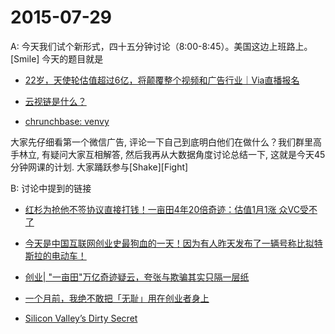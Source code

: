 # 2015-07-29

A: 今天我们试个新形式，四十五分钟讨论（8:00-8:45）。美国这边上班路上。[Smile]
今天的题目就是 

- [22岁，天使轮估值超过6亿，将颠覆整个视频和广告行业｜Via直播报名
](http://mp.weixin.qq.com/s?__biz=MzAwNzAwMjkxMA==&mid=207233029&idx=1&sn=74c1703beaed7484a29880dcd1102c5d&scene=1&isappinstalled=0#rd)

- [云视链是什么？](http://www.zhihu.com/question/27297651)

- [chrunchbase: venvy](https://www.crunchbase.com/organization/venvy)

大家先仔细看第一个微信广告, 评论一下自己到底明白他们在做什么？我们群里高手林立, 有疑问大家互相解答, 然后我再从大数据角度讨论总结一下, 这就是今天45分钟网课的计划. 大家踊跃参与[Shake][Fight]

B: 讨论中提到的链接

- [红杉为抢他不签协议直接打钱！一亩田4年20倍奇迹：估值1月1涨 众VC受不了
](http://mp.weixin.qq.com/s?__biz=MzAxMTIxODIzMw==&mid=211694950&idx=2&sn=8a723ad4d93f68118fb1031f6ea67258&scene=1&isappinstalled=0#rd)

- [今天是中国互联网创业史最狗血的一天！因为有人昨天发布了一辆号称比拟特斯拉的电动车！](http://mp.weixin.qq.com/s?__biz=MzA5NjIzNjgxNw==&mid=210787147&idx=1&sn=c8682b039bc9ebd552ee08a206ee31b0&scene=1&isappinstalled=0#rd)

- [创业| "一亩田"万亿奇迹疑云，夸张与欺骗其实只隔一层纸
](http://mp.weixin.qq.com/s?__biz=MjM5NjM5Njk2Mg==&mid=208580717&idx=1&sn=277a5cb17484501b4ca8803d66d9a0cf&scene=1&isappinstalled=0#rd)

- [一个月前，我绝不敢把「无耻」用在创业者身上](http://mp.weixin.qq.com/s?__biz=MjM5MzYwNTI2MQ==&mid=208136332&idx=1&sn=45ad97dffa491cc7c3d8944e8a4d772c&scene=2&isappinstalled=0#rd)

- [Silicon Valley’s Dirty Secret](https://medium.com/@arlogilbert/silicon-valley-s-dirty-secret-67b1f0efdce)
